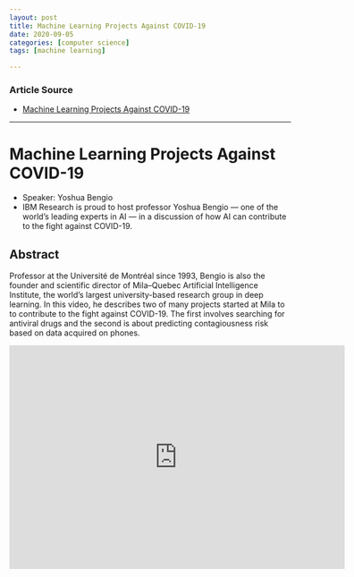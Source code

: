 ```yaml
---
layout: post
title: Machine Learning Projects Against COVID-19
date: 2020-09-05
categories: [computer science]
tags: [machine learning]

---
```


### Article Source
* [Machine Learning Projects Against COVID-19](https://www.youtube.com/watch?v=eVUb0Y2xB8E)

----

# Machine Learning Projects Against COVID-19

* Speaker: Yoshua Bengio
* IBM Research is proud to host professor Yoshua Bengio — one of the world’s leading experts in AI — in a discussion of how AI can contribute to the fight against COVID-19.


## Abstract

Professor at the Université de Montréal since 1993, Bengio is also the founder and scientific director of Mila–Quebec Artificial Intelligence Institute, the world’s largest university-based research group in deep learning. In this video, he describes two of many projects started at Mila to to contribute to the fight against COVID-19. The first involves searching for antiviral drugs and the second is about predicting contagiousness risk based on data acquired on phones.

<iframe width="600" height="400" src="https://www.youtube.com/embed/eVUb0Y2xB8E" frameborder="0" allow="accelerometer; autoplay; encrypted-media; gyroscope; picture-in-picture" allowfullscreen></iframe>
